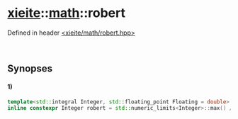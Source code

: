 # [xieite](../xieite.md)\:\:[math](../math.md)\:\:robert
Defined in header [<xieite/math/robert.hpp>](../../include/xieite/math/robert.hpp)

&nbsp;

## Synopses
#### 1)
```cpp
template<std::integral Integer, std::floating_point Floating = double>
inline constexpr Integer robert = std::numeric_limits<Integer>::max() / std::numbers::phi_v<Floating>;
```
